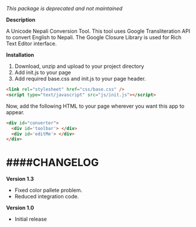 _This package is deprecated and not maintained_
 
**Description**
  
A Unicode Nepali Conversion Tool. This tool uses Google Transliteration API to convert English to Nepali.
The Google Closure Library is used for Rich Text Editor interface.

**Installation**

1. Download, unzip and upload to your project directory
2. Add init.js to your page
3. Add required base.css and init.js to your page header.

```html
<link rel="stylesheet" href="css/base.css" />
<script type="text/javascript" src="js/init.js"></script>
```

Now, add the following HTML to your page wherever you want this app to appear.

```html
<div id="converter">  
  <div id='toolbar'> </div>
  <div id='editMe'> </div>
</div>
```

####CHANGELOG
=========

**Version 1.3**
* Fixed color pallete problem.
* Reduced integration code.

**Version 1.0**
* Initial release

